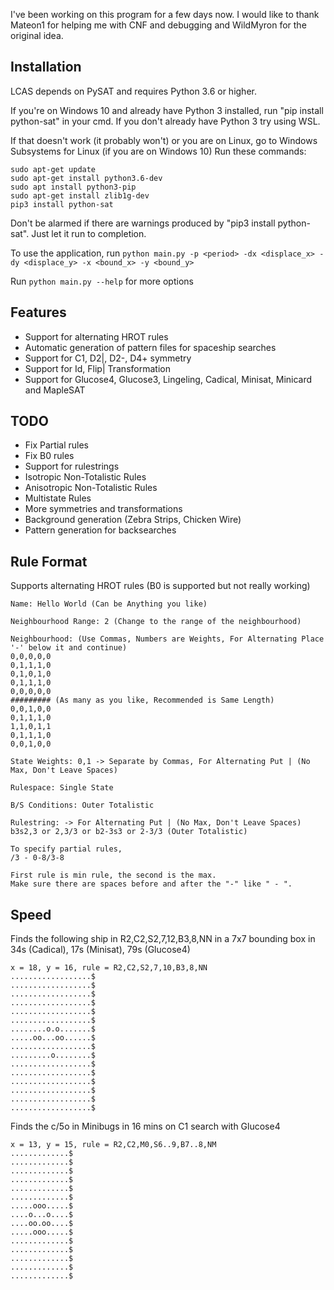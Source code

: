 I've been working on this program for a few days now. I would like to thank Mateon1 for helping me with CNF and debugging and WildMyron for the original idea.

Installation
------------
LCAS depends on PySAT and requires Python 3.6 or higher.

If you're on Windows 10 and already have Python 3 installed, run "pip install python-sat" in your cmd.
If you don't already have Python 3 try using WSL.

If that doesn't work (it probably won't) or you are on Linux, go to Windows Subsystems for Linux (if you are on Windows 10)
Run these commands:
```
sudo apt-get update
sudo apt-get install python3.6-dev
sudo apt install python3-pip
sudo apt-get install zlib1g-dev
pip3 install python-sat
```

Don't be alarmed if there are warnings produced by "pip3 install python-sat". Just let it run to completion.

To use the application, run
```python main.py -p <period> -dx <displace_x> -dy <displace_y> -x <bound_x> -y <bound_y>```

Run
```python main.py --help```
for more options

Features
-----------
* Support for alternating HROT rules
* Automatic generation of pattern files for spaceship searches
* Support for C1, D2|, D2-, D4+ symmetry
* Support for Id, Flip| Transformation
* Support for Glucose4, Glucose3, Lingeling, Cadical, Minisat, Minicard and MapleSAT

TODO
----------
* Fix Partial rules
* Fix B0 rules
* Support for rulestrings
* Isotropic Non-Totalistic Rules
* Anisotropic Non-Totalistic Rules
* Multistate Rules
* More symmetries and transformations
* Background generation (Zebra Strips, Chicken Wire)
* Pattern generation for backsearches

Rule Format
---------
Supports alternating HROT rules (B0 is supported but not really working)
```
Name: Hello World (Can be Anything you like)

Neighbourhood Range: 2 (Change to the range of the neighbourhood)

Neighbourhood: (Use Commas, Numbers are Weights, For Alternating Place '-' below it and continue)
0,0,0,0,0
0,1,1,1,0
0,1,0,1,0
0,1,1,1,0
0,0,0,0,0
######### (As many as you like, Recommended is Same Length)
0,0,1,0,0
0,1,1,1,0
1,1,0,1,1
0,1,1,1,0
0,0,1,0,0

State Weights: 0,1 -> Separate by Commas, For Alternating Put | (No Max, Don't Leave Spaces)

Rulespace: Single State

B/S Conditions: Outer Totalistic

Rulestring: -> For Alternating Put | (No Max, Don't Leave Spaces)
b3s2,3 or 2,3/3 or b2-3s3 or 2-3/3 (Outer Totalistic)

To specify partial rules, 
/3 - 0-8/3-8

First rule is min rule, the second is the max.
Make sure there are spaces before and after the "-" like " - ".
```

Speed
------------
Finds the following ship in R2,C2,S2,7,12,B3,8,NN in a 7x7 bounding box in 34s (Cadical), 17s (Minisat), 79s (Glucose4)
```
x = 18, y = 16, rule = R2,C2,S2,7,10,B3,8,NN
..................$
..................$
..................$
..................$
..................$
..................$
........o.o.......$
.....oo...oo......$
..................$
.........o........$
..................$
..................$
..................$
..................$
..................$
..................$
```

Finds the c/5o in Minibugs in 16 mins on C1 search with Glucose4
```
x = 13, y = 15, rule = R2,C2,M0,S6..9,B7..8,NM
.............$
.............$
.............$
.............$
.............$
.............$
.....ooo.....$
....o...o....$
....oo.oo....$
.....ooo.....$
.............$
.............$
.............$
.............$
.............$
```
